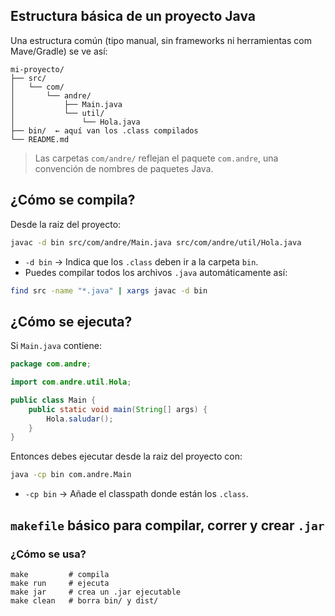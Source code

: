 ## Estructura básica de un proyecto Java
Una estructura común (tipo manual, sin frameworks ni herramientas com Mave/Gradle) se ve así:
```
mi-proyecto/
├── src/
│   └── com/
│       └── andre/
│           ├── Main.java
│           └── util/
│               └── Hola.java
├── bin/  ← aquí van los .class compilados
└── README.md
```

> Las carpetas `com/andre/` reflejan el paquete `com.andre`, una convención de nombres de paquetes Java.

## ¿Cómo se compila?
Desde la raiz del proyecto:
```bash
javac -d bin src/com/andre/Main.java src/com/andre/util/Hola.java
```
- `-d bin` -> Indica que los `.class` deben ir a la carpeta `bin`.
- Puedes compilar todos los archivos `.java` automáticamente así:
```bash
find src -name "*.java" | xargs javac -d bin
```

## ¿Cómo se ejecuta?
Si `Main.java` contiene:
```java
package com.andre;

import com.andre.util.Hola;

public class Main {
    public static void main(String[] args) {
        Hola.saludar();
    }
}
```
Entonces debes ejecutar desde la raiz del proyecto con:
```bash
java -cp bin com.andre.Main
```
- `-cp bin` -> Añade el classpath donde están los `.class`.

## `makefile` básico para compilar, correr y crear `.jar`
### ¿Cómo se usa?
```
make         # compila
make run     # ejecuta
make jar     # crea un .jar ejecutable
make clean   # borra bin/ y dist/
```
